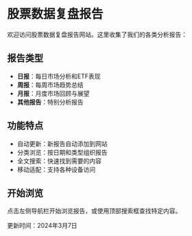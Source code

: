 # 股票数据复盘报告

欢迎访问股票数据复盘报告网站。这里收集了我们的各类分析报告：

## 报告类型

- **日报**：每日市场分析和ETF表现
- **周报**：每周市场趋势总结
- **月报**：月度市场回顾与展望
- **其他报告**：特别分析报告

## 功能特点

- 自动更新：新报告自动添加到网站
- 分类浏览：按日期和类型组织报告
- 全文搜索：快速找到需要的内容
- 移动适配：支持各种设备访问

## 开始浏览

点击左侧导航栏开始浏览报告，或使用顶部搜索框查找特定内容。

更新时间：2024年3月7日 